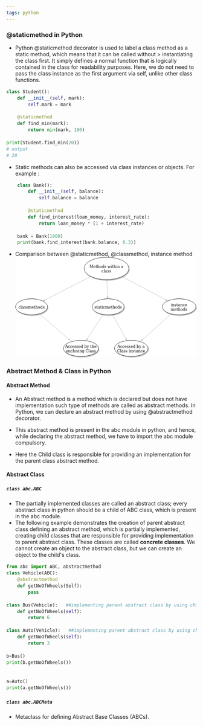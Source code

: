 ```yaml
---
tags: python
---
```


### @staticmethod in Python

- Python @staticmethod decorator is used to label a class method as a static method, which means that it can be called without >  instantiating the class first. It simply defines a normal function that is logically contained in the class for readability purposes. Here, we do not need to pass the class instance as the first argument via self, unlike other class functions.

```python
class Student():
    def __init__(self, mark):
        self.mark = mark

    @staticmethod
    def find_min(mark):
        return min(mark, 100)

print(Student.find_min(20))
# output
# 20
```

- Static methods can also be accessed via class instances or objects. For example :
```python
    class Bank():
        def __init__(self, balance):
            self.balance = balance
    
        @staticmethod
        def find_interest(loan_money, interest_rate):
            return loan_money * (1 + interest_rate)
    
    bank = Bank(1000)
    print(bank.find_interest(bank.balance, 0.3))
```

- Comparison between @staticmethod, @classmethod, instance method
  ![compatison](../assets/img/staticmethods.png)


### Abstract Method & Class in Python

#### Abstract Method
- An Abstract method is a method which is declared but does not have implementation such type of methods are called as abstract methods. In Python, we can declare an abstract method by using @abstractmethod decorator.

- This abstract method is present in the abc module in python, and hence, while declaring the abstract method, we have to import the abc module compulsory.

- Here the Child class is responsible for providing an implementation for the parent class abstract method.

#### Abstract Class
##### `class abc.ABC`
- The partially implemented classes are called an abstract class; every abstract class in python should be a child of ABC class, which is present in the abc module.
- The following example demonstrates the creation of parent abstract class defining an abstract method, which is partially implemented, creating child classes that are responsible for providing implementation to parent abstract class. These classes are called **concrete classes**. We cannot create an object to the abstract class, but we can create an object to the child's class.

```python
from abc import ABC, abstractmethod
class Vehicle(ABC):
    @abstractmethod
    def getNoOfWheels(Self):
        pass

class Bus(Vehicle):   ##implementing parent abstract class by using child class
    def getNoOfWheels(self):
        return 6

class Auto(Vehicle):   ##implementing parent abstract class by using child class
    def getNoOfWheels(self):
        return 3

b=Bus()
print(b.getNoOfWheels())


a=Auto()
print(a.getNoOfWheels())
```

##### `class abc.ABCMeta`
- Metaclass for defining Abstract Base Classes (ABCs).
